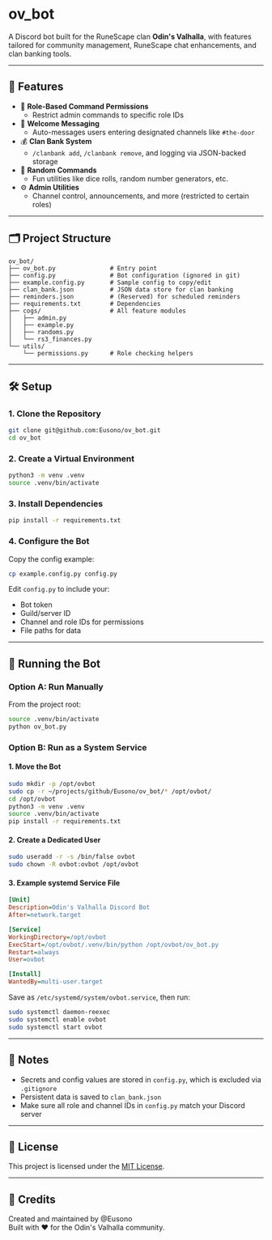 # ov_bot

A Discord bot built for the RuneScape clan **Odin's Valhalla**, with features tailored for community management, RuneScape chat enhancements, and clan banking tools.

---

## 🧠 Features

- 🔐 **Role-Based Command Permissions**
  - Restrict admin commands to specific role IDs
- 💬 **Welcome Messaging**
  - Auto-messages users entering designated channels like `#the-door`
- 💰 **Clan Bank System**
  - `/clanbank add`, `/clanbank remove`, and logging via JSON-backed storage
- 🔀 **Random Commands**
  - Fun utilities like dice rolls, random number generators, etc.
- ⚙️ **Admin Utilities**
  - Channel control, announcements, and more (restricted to certain roles)

---

## 🗂️ Project Structure

```
ov_bot/
├── ov_bot.py               # Entry point
├── config.py               # Bot configuration (ignored in git)
├── example.config.py       # Sample config to copy/edit
├── clan_bank.json          # JSON data store for clan banking
├── reminders.json          # (Reserved) for scheduled reminders
├── requirements.txt        # Dependencies
├── cogs/                   # All feature modules
│   ├── admin.py
│   ├── example.py
│   ├── randoms.py
│   └── rs3_finances.py
└── utils/
    └── permissions.py      # Role checking helpers
```

---

## 🛠️ Setup

### 1. Clone the Repository

```bash
git clone git@github.com:Eusono/ov_bot.git
cd ov_bot
```

### 2. Create a Virtual Environment

```bash
python3 -m venv .venv
source .venv/bin/activate
```

### 3. Install Dependencies

```bash
pip install -r requirements.txt
```

### 4. Configure the Bot

Copy the config example:
```bash
cp example.config.py config.py
```

Edit `config.py` to include your:
- Bot token
- Guild/server ID
- Channel and role IDs for permissions
- File paths for data

---

## 🚀 Running the Bot

### Option A: Run Manually

From the project root:

```bash
source .venv/bin/activate
python ov_bot.py
```

### Option B: Run as a System Service

#### 1. Move the Bot

```bash
sudo mkdir -p /opt/ovbot
sudo cp -r ~/projects/github/Eusono/ov_bot/* /opt/ovbot/
cd /opt/ovbot
python3 -m venv .venv
source .venv/bin/activate
pip install -r requirements.txt
```

#### 2. Create a Dedicated User

```bash
sudo useradd -r -s /bin/false ovbot
sudo chown -R ovbot:ovbot /opt/ovbot
```

#### 3. Example systemd Service File

```ini
[Unit]
Description=Odin's Valhalla Discord Bot
After=network.target

[Service]
WorkingDirectory=/opt/ovbot
ExecStart=/opt/ovbot/.venv/bin/python /opt/ovbot/ov_bot.py
Restart=always
User=ovbot

[Install]
WantedBy=multi-user.target
```

Save as `/etc/systemd/system/ovbot.service`, then run:

```bash
sudo systemctl daemon-reexec
sudo systemctl enable ovbot
sudo systemctl start ovbot
```

---

## 🧾 Notes

- Secrets and config values are stored in `config.py`, which is excluded via `.gitignore`
- Persistent data is saved to `clan_bank.json`
- Make sure all role and channel IDs in `config.py` match your Discord server

---

## 📜 License

This project is licensed under the [MIT License](LICENSE).

---

## 🙌 Credits

Created and maintained by @Eusono  
Built with ❤️ for the Odin's Valhalla community.
